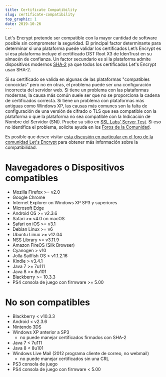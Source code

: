 ```yaml
---
title: Certificate Compatibility
slug: certificate-compatibility
top_graphic: 1
date: 2019-10-26
---
```


Let's Encrypt pretende ser compatible con la mayor cantidad de software posible sin comprometer la seguridad. El principal factor determinante para determinar si una plataforma puede validar los certificados Let’s Encrypt es si esa plataforma incluye el certificado DST Root X3 de IdenTrust en su almacén de confianza. Un factor secundario es si la plataforma admite dispositivos modernos [SHA-2](https://konklone.com/post/why-google-is-hurrying-the-web-to-kill-sha-1) ya que todos los certificados Let's Encrypt usan SHA-2.

Si su certificado se valida en algunas de las plataformas "compatibles conocidas" pero no en otras, el problema puede ser una configuración incorrecta del servidor web. Si tiene un problema con las plataformas modernas, la causa más común suele ser que no se proporciona la cadena de certificados correcta. Si tiene un problema con plataformas más antiguas como Windows XP, las causas más comunes son la falta de configuración de una versión de cifrado o TLS que sea compatible con la plataforma o que la plataforma no sea compatible con la Indicación de Nombre del Servidor (SNI). Pruebe su sitio en [SSL Labs' Server Test](https://www.ssllabs.com/ssltest/). Si eso no identifica el problema, solicite ayuda en los [Foros de la Comunidad](https://community.letsencrypt.org/).

Es posible que desee visitar [esta discusión en particular en el foro de la comunidad Let's Encrypt](https://community.letsencrypt.org/t/which-browsers-and-operating-systems-support-lets-encrypt/) para obtener más información sobre la compatibilidad.

<h1 id="known-compatible">Navegadores o Dispositivos compatibles</h1>

<ul>
<li>Mozilla Firefox &gt;= v2.0</li>
<li>Google Chrome</li>
<li>Internet Explorer on Windows XP SP3 y superiores</li>
<li>Microsoft Edge</li>
<li>Android OS &gt;= v2.3.6</li>
<li>Safari &gt;= v4.0 on macOS</li>
<li>Safari on iOS &gt;= v3.1</li>
<li>Debian Linux &gt;= v6</li>
<li>Ubuntu Linux &gt;= v12.04</li>
<li>NSS Library &gt;= v3.11.9</li>
<li>Amazon FireOS (Silk Browser)</li>
<li>Cyanogen &gt; v10</li>
<li>Jolla Sailfish OS &gt; v1.1.2.16</li>
<li>Kindle &gt; v3.4.1</li>
<li>Java 7 &gt;= 7u111</li>
<li>Java 8 &gt;= 8u101</li>
<li>Blackberry &gt;= 10.3.3</li>
<li>PS4 consola de juego con firmware &gt;= 5.00</li>
</ul>

<h1 id="known-incompatible">No son compatibles</h1>

<ul>
<li>Blackberry &lt; v10.3.3</li>
<li>Android &lt; v2.3.6</li>
<li>Nintendo 3DS</li>
<li>Windows XP anterior a SP3
  <ul>
  <li>no puede manejar certificados firmados con SHA-2</li>
  </ul>
</li>
<li>Java 7 &lt; 7u111</li>
<li>Java 8 &lt; 8u101</li>
<li>Windows Live Mail (2012 programa cliente de correo, no webmail)
  <ul>
  <li>no puede manejar certificados sin una CRL</li>
  </ul>
</li>
<li>PS3 consola de juego</li>
<li>PS4 consola de juego con firmware &lt; 5.00</li>
</ul>
